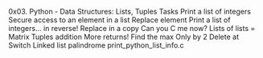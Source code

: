 0x03. Python - Data Structures: Lists, Tuples
Tasks
Print a list of integers
Secure access to an element in a list
Replace element
Print a list of integers... in reverse!
Replace in a copy
Can you C me now?
Lists of lists = Matrix
Tuples addition
More returns!
Find the max
Only by 2
Delete at
Switch
Linked list palindrome
print_python_list_info.c
